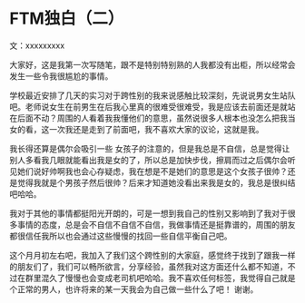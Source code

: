 # FTM独白（二）
文：xxxxxxxxx

大家好，这是我第一次写随笔，跟不是特别特别熟的人我都没有出柜，所以经常会发生一些令我很尴尬的事情。

学校最近安排了几天的实习对于跨性别的我来说感触比较深刻，先说说男女生站队吧。老师说女生在前男生在后我心里真的很难受很难受，我是应该去前面还是就站在后面不动？周围的人看着我我懂他们的意思，虽然说很多人根本也没怎么把我当女的看，这一次我还是走到了前面吧，我不喜欢大家的议论，这就是我。

我长得还算是偶尔会吸引一些 女孩子的注意的，但是我总是不自信，总是觉得让别人多看我几眼就能看出我是女的了，所以总是加快步伐，擦肩而过之后偶尔会听见她们说好帅啊我也会心存疑虑，我在想是不是她们的意思是这个女孩子很帅？还是觉得我就是个男孩子然后很帅？后来才知道她没看出来我是女的，我总是很纠结吧哈哈。

我对于其他的事情都挺阳光开朗的，可是一想到我自己的性别又影响到了我对于很多事情的态度，总是会不自信不自信不自信，我做事情还是挺靠谱的，周围的朋友都很信任我所以也会通过这些慢慢的找回一些自信平衡自己吧。

这个月月初左右吧，我加入了我们这个跨性别的大家庭，感觉终于找到了跟我一样的朋友们了，我们可以畅所欲言，分享经验，虽然我对这方面还什么都不知道，不过在群里混久了慢慢也会变成老司机吧哈哈。我不喜欢任何标签，我觉得自己就是个正常的男人，也许将来的某一天我会为自己做一些什么了吧！ 谢谢。